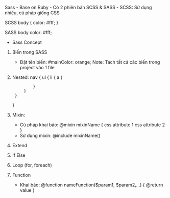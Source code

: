 Sass
    - Base on Ruby
    - Có 2 phiên bản SCSS & SASS
    - SCSS: Sử dụng nhiều, cú pháp giống CSS

SCSS
    body {
        color: #fff;
    }

SASS
    body
        color: #fff;

* Sass Concept

1. Biến trong SASS
    - Đặt tên biến: #mainColor: orange;
    Note: Tách tất cả các biến trong project vào 1 file

2. Nested:
    nav {
        ul {
            li {
                a {
                    
                }
            }
        }
    }

3. Mixin:
    - Cú pháp khai báo:
        @mixin mixinName {
            css attribute 1
            css attribute 2
        }
    - Sử dụng mixin:
        @include mixinName()

4. Extend
5. If Else
6. Loop (for, foreach)
7. Function
    - Khai báo:
        @function nameFunction($param1, $param2,...) {
            <!-- logic -->
            @return value
        }